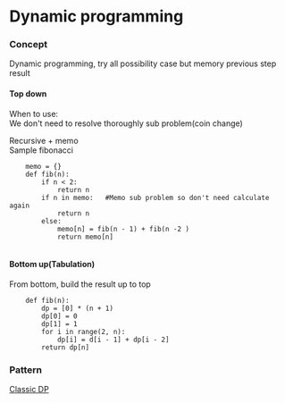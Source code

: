 # Dynamic programming
### Concept
Dynamic programming, try all possibility case but memory previous step result  
#### Top down
When to use:  
We don't need to resolve thoroughly sub problem(coin change)

Recursive + memo  
Sample fibonacci
```plaintext
    memo = {}
    def fib(n):
        if n < 2:
            return n
        if n in memo:   #Memo sub problem so don't need calculate again
            return n
        else:
            memo[n] = fib(n - 1) + fib(n -2 )
            return memo[n]
    
```
#### Bottom up(Tabulation)
From bottom, build the result up to top
```plaintext
    def fib(n):
        dp = [0] * (n + 1)
        dp[0] = 0
        dp[1] = 1
        for i in range(2, n):
            dp[i] = d[i - 1] + dp[i - 2]
        return dp[n]
```
### Pattern

[Classic DP](classic/classic-dp.md)
